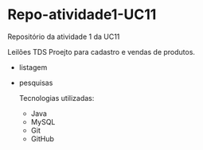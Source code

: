 # Repo-atividade1-UC11
Repositório da atividade 1 da UC11

Leilões TDS
Proejto para cadastro e vendas de produtos.
- listagem
- pesquisas

  Tecnologias utilizadas:
  - Java
  - MySQL
  - Git
  - GitHub
